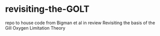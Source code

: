 # revisiting-the-GOLT
repo to house code from Bigman et al in review Revisiting the basis of the Gill Oxygen Limitation Theory
